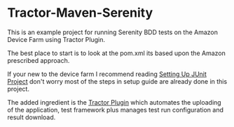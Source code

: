 # Tractor-Maven-Serenity
This is an example project for running Serenity BDD tests on the Amazon Device Farm using Tractor Plugin.

The best place to start is to look at the pom.xml its based upon the Amazon prescribed approach.

If your new to the device farm I recommend reading [Setting Up JUnit Project](https://docs.aws.amazon.com/devicefarm/latest/developerguide/test-types-android-appium-java-junit.html) don't worry most of the steps in setup guide are already done in this project.

The added ingredient is the [Tractor Plugin](https://github.com/metalmynds/tractor-maven-plugin) which automates the uploading of the application, test framework plus manages test run configuration and result download.

